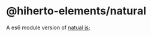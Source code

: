 # @hiherto-elements/natural

A es6 module version of [natual js](https://github.com/NaturalNode/natural);

